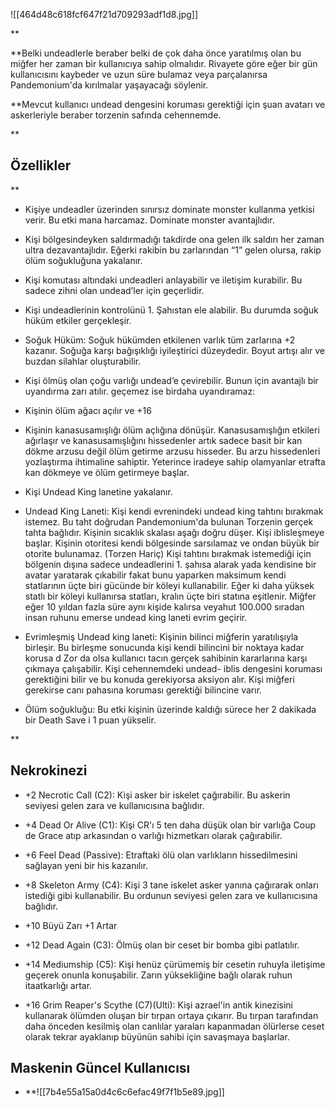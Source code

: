 ![[464d48c618fcf647f21d709293adf1d8.jpg]]

**

**Belki undeadlerle beraber belki de çok daha önce yaratılmış olan bu miğfer her zaman bir kullanıcıya sahip olmalıdır. Rivayete göre eğer bir gün kullanıcısını kaybeder ve uzun süre bulamaz veya parçalanırsa Pandemonium'da kırılmalar yaşayacağı söylenir.

**Mevcut kullanıcı undead dengesini koruması gerektiği için şuan avatarı ve askerleriyle beraber torzenin safında cehennemde.


**

## Özellikler
**

-   Kişiye undeadler üzerinden sınırsız dominate monster kullanma yetkisi verir. Bu etki mana harcamaz. Dominate monster avantajlıdır.
    
-   Kişi bölgesindeyken saldırmadığı takdirde ona gelen ilk saldırı her zaman ultra dezavantajlıdır. Eğerki rakibin bu zarlarından “1” gelen olursa, rakip ölüm soğukluğuna yakalanır.
    
-   Kişi komutası altındaki undeadleri anlayabilir ve iletişim kurabilir. Bu sadece zihni olan undead’ler için geçerlidir.
    
-   Kişi undeadlerinin kontrolünü 1. Şahıstan ele alabilir. Bu durumda soğuk hüküm etkiler gerçekleşir.
    
-   Soğuk Hüküm: Soğuk hükümden etkilenen varlık tüm zarlarına +2 kazanır. Soğuğa karşı bağışıklığı iyileştirici düzeydedir. Boyut artışı alır ve buzdan silahlar oluşturabilir.
    
-   Kişi ölmüş olan çoğu varlığı undead’e çevirebilir. Bunun için avantajlı bir uyandırma zarı atılır. geçemez ise birdaha uyandıramaz:
    
-   Kişinin ölüm ağacı açılır ve +16 

-   Kişinin kanasusamışlığı ölüm açlığına dönüşür. Kanasusamışlığın etkileri ağırlaşır ve kanasusamışlığını hissedenler artık sadece basit bir kan dökme arzusu değil ölüm getirme arzusu hisseder. Bu arzu hissedenleri yozlaştırma ihtimaline sahiptir. Yeterince iradeye sahip olamyanlar etrafta kan dökmeye ve ölüm getirmeye başlar.
    
-   Kişi Undead King lanetine yakalanır.
    
-   Undead King Laneti: Kişi kendi evrenindeki undead king tahtını bırakmak istemez. Bu taht doğrudan Pandemonium'da bulunan Torzenin gerçek tahta bağlıdır. Kişinin sıcaklık skalası aşağı doğru düşer. Kişi iblisleşmeye başlar. Kişinin otoritesi kendi bölgesinde sarsılamaz ve ondan büyük bir otorite bulunamaz. (Torzen Hariç) Kişi tahtını bırakmak istemediği için bölgenin dışına sadece undeadlerini 1. şahısa alarak yada kendisine bir avatar yaratarak çıkabilir fakat bunu yaparken maksimum kendi statlarının üçte biri gücünde bir köleyi kullanabilir. Eğer ki daha yüksek statlı bir köleyi kullanırsa statları, kralın üçte biri statına eşitlenir. Miğfer eğer 10 yıldan fazla süre aynı kişide kalırsa veyahut 100.000 sıradan insan ruhunu emerse undead king laneti evrim geçirir.
    
-   Evrimleşmiş Undead king laneti: Kişinin bilinci miğferin yaratılışıyla birleşir. Bu birleşme sonucunda kişi kendi bilincini bir noktaya kadar korusa d Zor da olsa kullanıcı tacın gerçek sahibinin kararlarına karşı çıkmaya çalışabilir. Kişi cehennemdeki undead- iblis dengesini koruması gerektiğini bilir ve bu konuda gerekiyorsa aksiyon alır. Kişi miğferi gerekirse canı pahasına koruması gerektiği bilincine varır. 
    
-   Ölüm soğukluğu: Bu etki kişinin üzerinde kaldığı sürece her 2 dakikada bir Death Save i 1 puan yükselir.
    

**

## Nekrokinezi



-   +2 Necrotic Call (C2): Kişi asker bir iskelet çağırabilir. Bu askerin seviyesi gelen zara ve kullanıcısına bağlıdır.
    
-   +4 Dead Or Alive (C1): Kişi CR'ı 5 ten daha düşük olan bir varlığa Coup de Grace atıp arkasından o varlığı hizmetkarı olarak çağırabilir.
    
-   +6 Feel Dead (Passive): Etraftaki ölü olan varlıkların hissedilmesini sağlayan yeni bir his kazanılır.
    
-   +8 Skeleton Army (C4): Kişi 3 tane iskelet asker yanına çağırarak onları istediği gibi kullanabilir. Bu ordunun seviyesi gelen zara ve kullanıcısına bağlıdır.
    
-   +10 Büyü Zarı +1 Artar
    
-   +12 Dead Again (C3): Ölmüş olan bir ceset bir bomba gibi patlatılır.
    
-   +14 Mediumship (C5): Kişi henüz çürümemiş bir cesetin ruhuyla iletişime geçerek onunla konuşabilir. Zarın yüksekliğine bağlı olarak ruhun itaatkarlığı artar.
    
-   +16 Grim Reaper's Scythe (C7)(Ulti): Kişi azrael'in antik kinezisini kullanarak ölümden oluşan bir tırpan ortaya çıkarır. Bu tırpan tarafından daha önceden kesilmiş olan canlılar yaraları kapanmadan ölürlerse ceset olarak tekrar ayaklanıp büyünün sahibi için savaşmaya başlarlar.


## Maskenin Güncel Kullanıcısı
- **![[7b4e55a15a0d4c6c6efac49f7f1b5e89.jpg]]